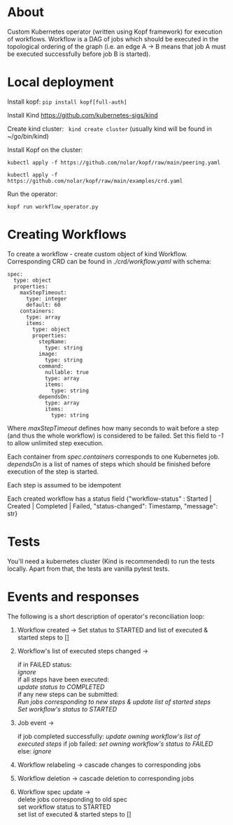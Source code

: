 # About 
Custom Kubernetes operator (written using Kopf framework) for execution of workflows.
Workflow is a DAG of jobs which should be executed in the topological ordering of the graph (i.e. an edge A -> B means that 
job A must be executed successfully before job B is started).
# Local deployment
Install kopf:
``` pip install kopf[full-auth] ```

Install Kind https://github.com/kubernetes-sigs/kind

Create kind cluster: ``` kind create cluster``` (usually kind will be found in ~/go/bin/kind) 

Install Kopf on the cluster:

```
kubectl apply -f https://github.com/nolar/kopf/raw/main/peering.yaml

kubectl apply -f https://github.com/nolar/kopf/raw/main/examples/crd.yaml
```

Run the operator:

``` 
kopf run workflow_operator.py
```
# Creating Workflows

To create a workflow - create custom object of kind Workflow. 
Corresponding CRD can be found in *./crd/workflow.yaml* with schema:
``` 
spec:
  type: object
  properties:
    maxStepTimeout:
      type: integer
      default: 60 
    containers:
      type: array
      items:
        type: object
        properties:
          stepName:
            type: string
          image:
            type: string
          command:
            nullable: true
            type: array
            items:
              type: string
          dependsOn:
            type: array
            items:
              type: string
```

Where *maxStepTimeout* defines how many seconds to wait before a step (and thus the whole workflow) is considered to be failed.
Set this field to *-1* to allow unlimited step execution. 

Each container from *spec.containers* corresponds to one Kubernetes job. *dependsOn* is a list of names of steps which should be finished before execution of the
step is started.

Each step is assumed to be idempotent 

Each created workflow has a status field {"workflow-status" : Started | Created | Completed | Failed, "status-changed": Timestamp, "message": str}

# Tests 
You'll need a kubernetes cluster (Kind is recommended) to run the tests locally.
Apart from that, the tests are vanilla pytest tests.

# Events and responses 
The following is a short description of operator's reconciliation loop:
1. Workflow created -> Set status to STARTED and list of executed & started steps to []
2. Workflow's list of executed steps changed -> 

    if in FAILED status:\
        *ignore*\
    if all steps have been executed:\
        *update status to COMPLETED* \
    if any new steps can be submitted: \
        *Run jobs corresponding to new steps & update list of started steps*\
        *Set workflow's status to STARTED*
3. Job event -> 

    if job completed successfully:
        *update owning workflow's list of executed steps*
    if job failed: 
        *set owning workflow's status to FAILED*
    else:
        *ignore*
4. Workflow relabeling -> cascade changes to corresponding jobs 
5. Workflow deletion -> cascade deletion to corresponding jobs 
6. Workflow spec update ->\
    delete jobs corresponding to old spec\
    set workflow status to STARTED \
    set list of executed & started steps to []